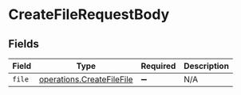 # CreateFileRequestBody


## Fields

| Field                                                                         | Type                                                                          | Required                                                                      | Description                                                                   |
| ----------------------------------------------------------------------------- | ----------------------------------------------------------------------------- | ----------------------------------------------------------------------------- | ----------------------------------------------------------------------------- |
| `file`                                                                        | [operations.CreateFileFile](../../../sdk/models/operations/createfilefile.md) | :heavy_minus_sign:                                                            | N/A                                                                           |